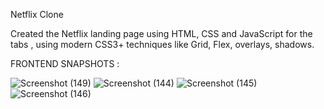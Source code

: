 Netflix Clone

Created the Netflix landing page using HTML, CSS and JavaScript for the tabs , using modern CSS3+ techniques like Grid, Flex, overlays, shadows. 


FRONTEND SNAPSHOTS : 

![Screenshot (149)](https://user-images.githubusercontent.com/87274294/148682820-da36cd85-1f5b-4854-a7fa-0979ebd2e920.png)
![Screenshot (144)](https://user-images.githubusercontent.com/87274294/148682684-218527ad-7e2f-4c88-9bce-be79e63a2384.png)
![Screenshot (145)](https://user-images.githubusercontent.com/87274294/148682777-da43a3de-0089-4b2d-8615-7501e4c76034.png)
![Screenshot (146)](https://user-images.githubusercontent.com/87274294/148682695-c2629fef-82ae-42d0-8be7-9f602a096790.png)

